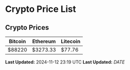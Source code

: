# Crypto Price List

## Crypto Prices
| Bitcoin | Ethereum | Litecoin |
| ------- | -------- | -------- |
| $88220 | $3273.33 | $77.76 |
**Last Updated:** 2024-11-12 23:19 UTC
**Last Updated:** $DATE$
